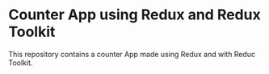 # Counter App using Redux and Redux Toolkit
This repository contains a counter App made using Redux and with Reduc Toolkit.

